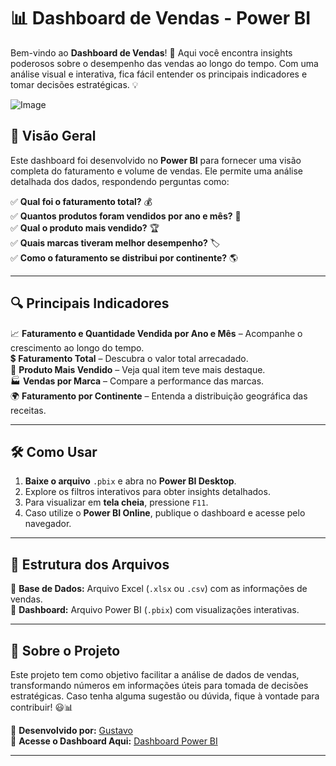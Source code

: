 # 📊 Dashboard de Vendas - Power BI

Bem-vindo ao **Dashboard de Vendas**! 🚀 Aqui você encontra insights poderosos sobre o desempenho das vendas ao longo do tempo. Com uma análise visual e interativa, fica fácil entender os principais indicadores e tomar decisões estratégicas. 💡

![Image](https://github.com/user-attachments/assets/f3a3cdaf-accc-41dd-b1aa-b28c2b6348b7)

## 📌 Visão Geral
Este dashboard foi desenvolvido no **Power BI** para fornecer uma visão completa do faturamento e volume de vendas. Ele permite uma análise detalhada dos dados, respondendo perguntas como:

✅ **Qual foi o faturamento total?** 💰  
✅ **Quantos produtos foram vendidos por ano e mês?** 📆  
✅ **Qual o produto mais vendido?** 🏆  
✅ **Quais marcas tiveram melhor desempenho?** 🏷️  
✅ **Como o faturamento se distribui por continente?** 🌎  

---

## 🔍 Principais Indicadores
📈 **Faturamento e Quantidade Vendida por Ano e Mês** – Acompanhe o crescimento ao longo do tempo.  
💲 **Faturamento Total** – Descubra o valor total arrecadado.  
🏅 **Produto Mais Vendido** – Veja qual item teve mais destaque.  
🏭 **Vendas por Marca** – Compare a performance das marcas.  
🌍 **Faturamento por Continente** – Entenda a distribuição geográfica das receitas.  

---

## 🛠️ Como Usar
1. **Baixe o arquivo** `.pbix` e abra no **Power BI Desktop**.  
2. Explore os filtros interativos para obter insights detalhados.  
3. Para visualizar em **tela cheia**, pressione `F11`.  
4. Caso utilize o **Power BI Online**, publique o dashboard e acesse pelo navegador.  

---

## 📂 Estrutura dos Arquivos
📌 **Base de Dados:** Arquivo Excel (`.xlsx` ou `.csv`) com as informações de vendas.  
📌 **Dashboard:** Arquivo Power BI (`.pbix`) com visualizações interativas.  

---

## 🌟 Sobre o Projeto
Este projeto tem como objetivo facilitar a análise de dados de vendas, transformando números em informações úteis para tomada de decisões estratégicas. Caso tenha alguma sugestão ou dúvida, fique à vontade para contribuir! 😃📊

🚀 **Desenvolvido por:** [Gustavo](https://www.linkedin.com/in/gustavo-moreno-8a925b26a)  
🔗 **Acesse o Dashboard Aqui:** [Dashboard Power BI](https://app.powerbi.com/view?r=eyJrIjoiMmEyODhjODAtNjdiYS00MzJjLWIyZmEtMDgyNzY5ODMzZmQ0IiwidCI6ImNmNzJlMmJkLTdhMmItNDc4My1iZGViLTM5ZDU3YjA3Zjc2ZiIsImMiOjR9)  

---




